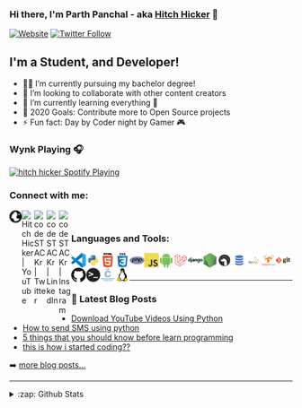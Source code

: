 ### Hi there, I'm Parth Panchal - aka [Hitch Hicker][website] 👋

[![Website](https://img.shields.io/website?label=hitchhicker.tech&style=for-the-badge&url=http%3A%2F%2Fhitchhicker.tech)](http://hitchhicker.com)
[![Twitter Follow](https://img.shields.io/twitter/follow/hitchhickerrr?color=1DA1F2&logo=twitter&style=for-the-badge)](https://twitter.com/intent/follow?original_referer=https%3A%2F%2Fgithub.com%2Fhitchhickerrr&screen_name=hitchhickerrr)

## I'm a Student, and Developer!

- 👨‍🎓 I’m currently pursuing my bachelor degree!
- 👯 I’m looking to collaborate with other content creators
- 🌱 I’m currently learning everything 🤣
- 🥅 2020 Goals: Contribute more to Open Source projects
- ⚡ Fun fact: Day by Coder night by Gamer 🎮


### Wynk Playing 🎧
[<img src="https://now-playing-codestackr.vercel.app/api/spotify-playing" alt="hitch hicker Spotify Playing" width="350" />](https://open.spotify.com/playlist/7cmnovcpmYF80vt8evzuvt?si=nw4jthwRSpC_B5vMYTJmjQ&utm_source=copy-link&dl_branch=1)

### Connect with me:

[<img align="left" alt="hitchhicker.tech" width="22px" src="https://raw.githubusercontent.com/iconic/open-iconic/master/svg/globe.svg" />][website]
[<img align="left" alt="Hitch Hicker | YouTube" width="22px" src="https://cdn.jsdelivr.net/npm/simple-icons@v3/icons/youtube.svg" />][youtube]
[<img align="left" alt="codeSTACKr | Twitter" width="22px" src="https://cdn.jsdelivr.net/npm/simple-icons@v3/icons/twitter.svg" />][twitter]
[<img align="left" alt="codeSTACKr | LinkedIn" width="22px" src="https://cdn.jsdelivr.net/npm/simple-icons@v3/icons/linkedin.svg" />][linkedin]
[<img align="left" alt="codeSTACKr | Instagram" width="22px" src="https://cdn.jsdelivr.net/npm/simple-icons@v3/icons/instagram.svg" />][instagram]

<br />

### Languages and Tools:

[<img align="left" alt="Visual Studio Code" width="26px" src="https://raw.githubusercontent.com/github/explore/80688e429a7d4ef2fca1e82350fe8e3517d3494d/topics/visual-studio-code/visual-studio-code.png" />]()
[<img align="left" alt="Python" width="26px" src="https://raw.githubusercontent.com/github/explore/80688e429a7d4ef2fca1e82350fe8e3517d3494d/topics/python/python.png" />]()
[<img align="left" alt="HTML5" width="26px" src="https://raw.githubusercontent.com/github/explore/80688e429a7d4ef2fca1e82350fe8e3517d3494d/topics/html/html.png" />]()
[<img align="left" alt="CSS3" width="26px" src="https://raw.githubusercontent.com/github/explore/80688e429a7d4ef2fca1e82350fe8e3517d3494d/topics/css/css.png" />]()
[<img align="left" alt="PHP" width="26px" src="https://raw.githubusercontent.com/github/explore/ccc16358ac4530c6a69b1b80c7223cd2744dea83/topics/php/php.png" />]()
[<img align="left" alt="JavaScript" width="26px" src="https://raw.githubusercontent.com/github/explore/80688e429a7d4ef2fca1e82350fe8e3517d3494d/topics/javascript/javascript.png" />]()
[<img align="left" alt="Android" width="26px" src="https://raw.githubusercontent.com/github/explore/80688e429a7d4ef2fca1e82350fe8e3517d3494d/topics/android/android.png" />]()
[<img align="left" alt="Laravel" width="26px" src="https://raw.githubusercontent.com/github/explore/56a826d05cf762b2b50ecbe7d492a839b04f3fbf/topics/laravel/laravel.png" />]()
[<img align="left" alt="Django" width="26px" src="https://raw.githubusercontent.com/github/explore/80688e429a7d4ef2fca1e82350fe8e3517d3494d/topics/django/django.png" />]()
[<img align="left" alt="Node.js" width="26px" src="https://raw.githubusercontent.com/github/explore/80688e429a7d4ef2fca1e82350fe8e3517d3494d/topics/nodejs/nodejs.png" />]()
[<img align="left" alt="JAVA" width="26px" src="https://raw.githubusercontent.com/github/explore/361e2821e2dea67711cde99c9c40ed357061cf27/topics/deno/deno.png" />]()
[<img align="left" alt="SQL" width="26px" src="https://raw.githubusercontent.com/github/explore/80688e429a7d4ef2fca1e82350fe8e3517d3494d/topics/sql/sql.png" />]()
[<img align="left" alt="MySQL" width="26px" src="https://raw.githubusercontent.com/github/explore/80688e429a7d4ef2fca1e82350fe8e3517d3494d/topics/mysql/mysql.png" />]()
[<img align="left" alt="TensorFlow" width="26px" src="https://raw.githubusercontent.com/github/explore/80688e429a7d4ef2fca1e82350fe8e3517d3494d/topics/tensorflow/tensorflow.png" />]()
[<img align="left" alt="Git" width="26px" src="https://raw.githubusercontent.com/github/explore/80688e429a7d4ef2fca1e82350fe8e3517d3494d/topics/git/git.png" />]()
[<img align="left" alt="GitHub" width="26px" src="https://raw.githubusercontent.com/github/explore/78df643247d429f6cc873026c0622819ad797942/topics/github/github.png" />]()
[<img align="left" alt="Terminal" width="26px" src="https://raw.githubusercontent.com/github/explore/80688e429a7d4ef2fca1e82350fe8e3517d3494d/topics/terminal/terminal.png" />]()
[<img align="left" alt="C Language" width="26px" src="https://raw.githubusercontent.com/github/explore/80688e429a7d4ef2fca1e82350fe8e3517d3494d/topics/c/c.png" />]()
[<img align="left" alt="Linux" width="26px" src="https://raw.githubusercontent.com/github/explore/80688e429a7d4ef2fca1e82350fe8e3517d3494d/topics/linux/linux.png" />]()

<br />
<br />

---

### 📕 Latest Blog Posts

<!-- BLOG-POST-LIST:START -->
- [Download YouTube Videos Using Python](http://hitchhicker.tech/blog-4.html)
- [How to send SMS using python](http://hitchhicker.tech/blog-3.html)
- [5 things that you should know before learn programming](http://hitchhicker.tech/blog-2.html)
- [this is how i started coding??](http://hitchhicker.tech/blog-1.html)
<!-- BLOG-POST-LIST:END -->

➡️ [more blog posts...](http://hitchhicker.tech)

---

<details>
  <summary>:zap: Github Stats</summary>

  <img align="left" alt="hitch hicker's Github Stats" src="https://github-readme-stats.codestackr.vercel.app/api?username=hitchhicker007&show_icons=true&hide_border=true" />

</details>

[website]: https://hitchhicker.tech
[twitter]: https://twitter.com/hitchhickerrr
[youtube]: https://www.youtube.com/channel/UCS2GaNuz6rJ2CERdIr5Cnsg
[instagram]: https://instagram.com/hitchhicker.tech
[linkedin]: https://www.linkedin.com/in/parthpanchal8401
